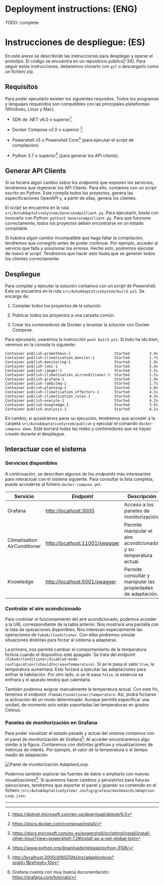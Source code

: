 # Deployment instructions: (ENG)

TODO: complete

# Instrucciones de despliegue: (ES)
En este anexo se describirán las instrucciones para desplegar y operar
el prototipo. El código se encuentra en un repositorio público[^34].
Para seguir estas instrucciones, deberemos clonarlo con `git` o
descargarlo como un fichero zip.

Requisitos
----------

Para poder ejecutarlo existen los siguientes requisitos. Todos los
programas y lenguajes requeridos son compatibles con las principales
plataformas (Windows, Linux y Mac).

-   SDK de .NET v6.0 o superior[^1].

-   Docker Compose v2.0 o superior [^2].

-   Powershell v5 o Powershell Core[^3] (para ejecutar el *script* de
    compilación).

-   Python 3.7 o superior[^4] (para generar los API clients).

Generar API Clients
-------------------

Si se hiciera algún cambio sobre los *endpoints* que exponen los
servicios, tendremos que regenerar los API Clients. Para ello, contamos
con un *script* escrito en Python. Este compila todos los proyectos,
genera las especificaciones OpenAPI y, a partir de ellas, genera los
clientes.

El *script* se encuentra en la ruta
`src/AutoAdaptativeSystem/GenerateApiClient.py`. Para ejecutarlo, basta
con invocarlo con Python: `python3 GenerateApiClient.py`. Para que
funcione correctamente, todos los proyectos deben encontrarse en un
estado compilable.

Si hubiera algún cambio incompatible que haga fallar la compilación,
tendremos que corregirlo antes de poder continuar. Por ejemplo, acceder
al servicio que falla y solucionar los errores. Hecho esto, podremos
ejecutar de nuevo el *script*. Tendremos que hacer esto hasta que se
generen todos los clientes correctamente.

Despliegue
----------

Para compilar y ejecutar la solución contamos con un *script* de
Powershell. Este se encuentra en la ruta
`src/AutoAdaptativeSystem/build.ps1`. Se encarga de:

1.  Compilar todos los proyectos de la solución.

2.  Publicar todos los proyectos a una carpeta común.

3.  Crear los contenedores de Docker y levantar la solución con Docker
    Compose.

Para ejecutarlo, usaremos la instrucción `pwsh build.ps1`. Si todo ha
ido bien, veremos en la consola lo siguiente:

    Container publish-prometheus-1                    Started         3.4s
    Container publish-climatisation_monitor-1         Started         1.7s
    Container publish-monitoring-1                    Started         2.9s
    Container publish-loki-1                          Started         3.4s
    Container publish-jaeger-1                        Started         2.5s
    Container publish-climatisation_airconditioner-1  Started         1.5s
    Container publish-grafana-1                       Started         1.9s
    Container publish-rabbitmq-1                      Started         1.7s
    Container publish-planning-1                      Started         3.8s
    Container publish-climatisation_effectors-1       Started         4.2s
    Container publish-climatisation_rules-1           Started         4.3s
    Container publish-execute-1                       Started         4.2s
    Container publish-knowledge-1                     Started         3.5s
    Container publish-analysis-1                      Started         4.1s

En cambio, si quisiéramos parar su ejecución, tendremos que acceder a la
carpeta `src/AutoAdaptativeSystem/publish` y ejecutar el comando
`docker-compose down`. Este borrará todas las redes y contenedores que
se hayan creado durante el despliegue.

Interactuar con el sistema
--------------------------

### Servicios disponibles

A continuación, se describen algunos de los *endpoints* más interesantes
para interactuar con el sistema siguiente. Para consultar la lista completa, puede
accederse al fichero `docker-compose.yml`.

| **Servicio** | ***Endpoint*** | **Descripción** |
|--------------|-----------|------------|
| Grafana |<http://localhost:3000> | Acceso a los paneles de monitorización.|
| Climatisation AirConditioner | <http://localhost:11001/swagger> | Permite manipular el aire acondicionado y su temperatura actual.|
|Knowledge | <http://localhost:5001/swagger> | Permite consultar y manipular las propiedades de adaptación.


### Controlar el aire acondicionado

Para controlar el funcionamiento del aire acondicionado, podemos acceder
a la URL correspondiente de la tabla anterior. Nos mostrará una pantalla con la lista
de operaciones disponibles. Nos interesan especialmente
las operaciones de `FakeAirConditioner`. Con ellas podremos simular
situaciones distintas para forzar al sistema a adaptarse.

La primera, nos permite cambiar el comportamiento de la temperatura
ficticia cuando el dispositivo esté apagado. Se trata del *endpoint*
`/FakeAirConditioner/disabled-mode-configuration/{shouldIncreaseTemperature}`. Si se le
pasa el valor `true`, la temperatura aumentará. Esto forzará a ejecutar
las adaptaciones para enfriar la habitación. Por otro lado, si se le
pasa `false`, la estancia se enfriará y el aparato tendrá que
calentarla.

También podemos asignar manualmente la temperatura actual. Con este fin,
tenemos el *endpoint* `/FakeAirConditioner/temperature`. Así, podrá
forzarse la activación de un modo determinado. Aunque permite
especificar una unidad, de momento solo están soportadas las
temperaturas en grados Celsius.

### Paneles de monitorización en Grafana

Para poder visualizar el estado pasado y actual del sistema contamos con
el panel de monitorización de Grafana[^5]. Al acceder encontraremos
algo similar a la figura. Contaremos con distintas gráficas y
visualizaciones de métricas de interés. Por ejemplo, el valor de la
temperatura o el tiempo medio de adaptación.

![Panel de monitorización
`AdaptionLoop`.](../docs/dissertation/cap_despliegue/images/Grafana-panel-monitorizacion.png)

Podemos también explorar las fuentes de datos o ampliarlo con nuevas
visualizaciones[^6]. Si queremos hacer cambios y persistirlos para
futuras ejecuciones, tendremos que exportar el panel y guardar su
contenido en el fichero
`/src/AutoAdaptativeSystem/ config/grafana/dashboards/Adaption-Loop.json`.

------

[^1]: <https://dotnet.microsoft.com/en-us/download/dotnet/6.0>

[^2]:<https://docs.docker.com/compose/install/>

[^3]: <https://docs.microsoft.com/es-es/powershell/scripting/install/install-other-linux?view=powershell-7.2#install-as-a-net-global-tool>

[^4]: <https://www.python.org/downloads/release/python-3106/>

[^5]: <http://localhost:3000/d/N0ZSfeUnz/adaptionloop?orgId=1&refresh=10s>

[^6]: Grafana cuenta con muy buena documentación:
    <https://grafana.com/tutorials/>
